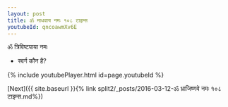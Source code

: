 ```yaml
---
layout: post
title: ॐ माधवाय नमः १०८ टाइम्स
youtubeId: qncoawmXv6E
---
```

 
 
 ॐ त्रिविष्टपाया नमः  
 
 -  स्वर्ग कौन है? 
 
  
 
  
 
 
 
 
 
 


{% include youtubePlayer.html id=page.youtubeId %}
 
[Next]({{ site.baseurl }}{% link  split2/_posts/2016-03-12-ॐ भ्राजिष्णवे नमः १०८ टाइम्स.md%})
 
